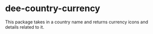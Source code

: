 # dee-country-currency
This package takes in a country name and returns currency icons and details related to it.